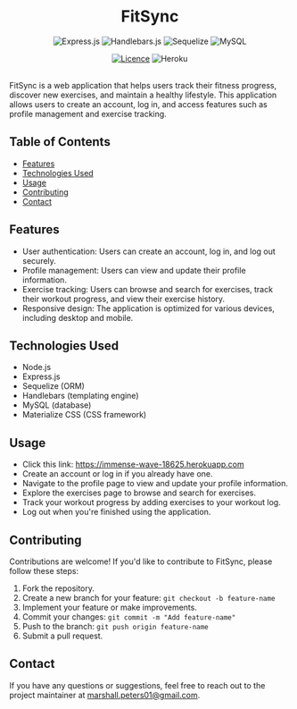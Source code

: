 

<div align="center">

<h1>FitSync</h1>

![Express.js](https://img.shields.io/badge/express.js-%23404d59.svg?style=for-the-badge&logo=express&logoColor=%2361DAFB)
![Handlebars.js](https://img.shields.io/badge/Handlebars.js-f0772b?style=for-the-badge&logo=handlebarsdotjs&logoColor=black)
![Sequelize](https://img.shields.io/badge/Sequelize-52B0E7?style=for-the-badge&logo=Sequelize&logoColor=white)
![MySQL](https://img.shields.io/badge/mysql-%2300f.svg?style=for-the-badge&logo=mysql&logoColor=white)

[![Licence](https://img.shields.io/github/license/Ileriayo/markdown-badges?style=for-the-badge)](./LICENSE)
![Heroku](https://img.shields.io/badge/heroku-%23430098.svg?style=for-the-badge&logo=heroku&logoColor=white)
</div>
 <br>
FitSync is a web application that helps users track their fitness progress, discover new exercises, and maintain a healthy lifestyle. This application allows users to create an account, log in, and access features such as profile management and exercise tracking.
<br>

## Table of Contents

- [Features](#features)
- [Technologies Used](#technologies-used)
- [Usage](#usage)
- [Contributing](#contributing)
- [Contact](#contact)


## Features

- User authentication: Users can create an account, log in, and log out securely.
- Profile management: Users can view and update their profile information.
- Exercise tracking: Users can browse and search for exercises, track their workout progress, and view their exercise history.
- Responsive design: The application is optimized for various devices, including desktop and mobile.


## Technologies Used

- Node.js
- Express.js
- Sequelize (ORM)
- Handlebars (templating engine)
- MySQL (database)
- Materialize CSS (CSS framework)


## Usage

- Click this link: https://immense-wave-18625.herokuapp.com
- Create an account or log in if you already have one.
- Navigate to the profile page to view and update your profile information.
- Explore the exercises page to browse and search for exercises.
- Track your workout progress by adding exercises to your workout log.
- Log out when you're finished using the application.


## Contributing

Contributions are welcome! If you'd like to contribute to FitSync, please follow these steps:

1. Fork the repository.
2. Create a new branch for your feature: `git checkout -b feature-name`
3. Implement your feature or make improvements.
4. Commit your changes: `git commit -m "Add feature-name"`
5. Push to the branch: `git push origin feature-name`
6. Submit a pull request.


## Contact

If you have any questions or suggestions, feel free to reach out to the project maintainer at [marshall.peters01@gmail.com](mailto:marshall.peters01@gmail.com).

